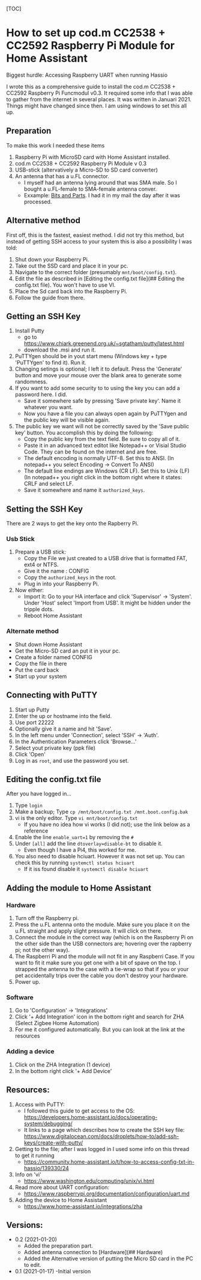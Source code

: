 [TOC]

# How to set up cod.m CC2538 + CC2592 Raspberry Pi Module for Home Assistant

Biggest hurdle: Accessing Raspberry UART when running Hassio

I wrote this as a comprehensive guide to install the cod.m CC2538 + CC2592 Raspberry Pi Funcmodul v0.3.
It required some info that I was able to gather from the internet in several places. It was written in Januari 2021. Things might have changed since then.
I am using windows to set this all up.

## Preparation

To make this work I needed these items
1. Raspberry Pi with MicroSD card with Home Assistant installed.
2. cod.m CC2538 + CC2592 Raspberry Pi Module v 0.3
3. USB-stick (altervatively a Micro-SD to SD card converter)
4. An antenna that has a u.FL connector.
	- I myself had an antenna lying around that was SMA male. So I bought a u.FL-female to SMA-female antenna conver.
	- Exxample: [Bits and Parts](https://www.bitsandparts.nl/Verloopkabeltje-uFL-IPX-IPEX-female-naar-SMA-female-p111829). I had it in my mail the day after it was processed.

## Alternative method

First off, this is the fastest, easiest method. I did not try this method, but instead of getting SSH access to your system this is also a possibility I was told:

1. Shut down your Raspberry Pi.
2. Take out the SSD card and place it in your pc.
3. Navigate to the correct folder (presumably `mnt/boot/config.txt`).
4. Edit the file as described in [Editing the config.txt file](## Editing the config.txt file). You won't have to use VI.
5. Place the Sd card back into the Raspberry Pi.
6. Follow the guide from there.

## Getting an SSH Key

1. Install Putty
	- go to https://www.chiark.greenend.org.uk/~sgtatham/putty/latest.html
	- download the .msi and run it.
2. PuTTYgen should be in yout start menu (Windows key + type 'PuTTYgen' to find it). Run it.
3. Changing setings is optional; I left it to default. Press the 'Generate' button and move your mouse over the blank area to generate some randomness.
4. If you want to add some security to to using the key you can add a password here. I did. 
	- Save it somewhere safe by pressing 'Save private key'. Name it whatever you want.
	- Now you have a file you can always open again by PuTTYgen and the public key will be visible again.
5. The public key we want will not be correctly saved by the 'Save public key' button. You accomplish this by doing the following:
	- Copy the public key from the text field. Be sure to copy all of it. 
	- Paste it in an advanced text editot like Notepad++ or Visial Studio Code. They can be found on the internet and are free.
	- The default encoding is normally UTF-8. Set this to ANSI. (In notepad++ you select Encoding -> Convert To ANSI)
	- The default line endings are Windows (CR LF). Set this to Unix (LF) (In notepad++ you right click in the bottom right where it states: CRLF and select LF.
	- Save it somewhere and name it `authorized_keys`.

## Setting the SSH Key

There are 2 ways to get the key onto the Rapberry Pi.

### Usb Stick

1. Prepare a USB stick:
	- Copy the File we just created to a USB drive that is formatted FAT, ext4 or NTFS. 
	- Give it the name : CONFIG
	- Copy the `authorized_keys` in the root.
	- Plug in into your Raspberry Pi.
2. Now either:
	- Import it: Go to your HA interface and click 'Supervisor' -> 'System'. Under 'Host' select 'Import from USB'. It might be hidden under the tripple dots.
	- Reboot Home Assistant

### Alternate method

- Shut down Home Assistant
- Get the Micro-SD card an put it  in your pc.
- Create a folder named CONFIG
- Copy the file in there
- Put the card back
- Start up your system

## Connecting with PuTTY

1. Start up Putty
2. Enter the up or hostname into the field.
3. Use port 22222
4. Optionally give it a name and hit 'Save'.
5. In the left menu under 'Connection',  select 'SSH' -> 'Auth'. 
6. In the Authentication Parameters click 'Browse...'
7. Select yout private key (ppk file)
8. Click 'Open'
9. Log in as `root`, and use the password you set.

## Editing the config.txt file

After you have logged in...
1. Type `login`
2. Make a backup; Type `cp /mnt/boot/config.txt /mnt.boot.config.bak`
3. vi is the only editor. Type `vi mnt/boot/config.txt`
	- If you have no idea how vi works (I did not); use the link below as a reference
4. Enable the line `enable_uart=1` by removing the `#`
5. Under `[all]` add the line `dtoverlay=disable-bt` to disable it.
	- Even though I have a Pi4, this worked for me.
6. You also need to disable hciuart. However it was not set up. You can check this by running `systemctl status hciuart`
	- If it iss found disable it `systemctl disable hciuart`

## Adding the module to Home Assistant

### Hardware

1. Turn off the Raspberry pi.
2. Press the u.FL antenna onto the module. Make sure you place it on the u.FL straight and apply slight pressure. It will click on there.
3. Connect the module in the correct way (which is on the Raspberry Pi on the other side than the USB connectors are; hovering over the rapberry pi; not the other way).
4. The Raspberri Pi and the module will not fit in any Raspberri Case. If you want to fit it make sure you get one with a bit of spave on the top. I strapped the antenna to the case with a tie-wrap so that if you or your pet accidentally trips over the cable you don't destroy your hardware.
5. Power up.

### Software

1. Go to 'Configuration' -> 'Integrations' 
2. Click '+ Add Integration' icon in the bottom right and search for ZHA (Select Zigbee Home Automation)
3. For me it configured automatically. But you can look at the link at the resources

### Adding a device

1. Click on the ZHA Integration (1 device)
2. In the bottom right click '+ Add Device'

## Resources:

1. Access with PuTTY:
	- I followed this guide to get access to the OS:
	https://developers.home-assistant.io/docs/operating-system/debugging/
	- It links to a page which describes how to create the SSH key file:
	https://www.digitalocean.com/docs/droplets/how-to/add-ssh-keys/create-with-putty/
2. Getting to the file; after I was logged in I used some info on this thread to get it running
	- https://community.home-assistant.io/t/how-to-access-config-txt-in-hassio/139330/24
3. Info on 'vi'
	- https://www.washington.edu/computing/unix/vi.html
4. Read more about UART configuration:
	- https://www.raspberrypi.org/documentation/configuration/uart.md
5. Adding the device to Home Assistant
	- https://www.home-assistant.io/integrations/zha
	
## Versions:
- 0.2 (2021-01-20)
	- Added the preparation part.
	- Added antenna connection to [Hardware](## Hardware)
	- Added the Alternative version of putting the Micro SD card in the PC to edit.
- 0.1 (2021-01-17) 
	-Initial version 
